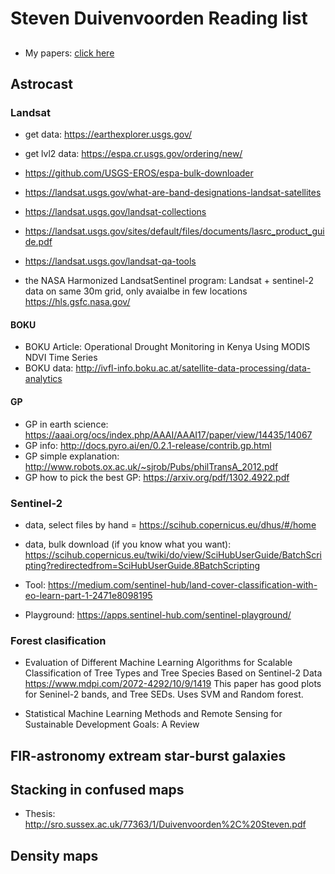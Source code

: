 # Steven Duivenvoorden Reading list

##
- My papers: [click here](http://adsabs.harvard.edu/cgi-bin/nph-abs_connect?db_key=AST&db_key=PRE&qform=AST&arxiv_sel=astro-ph&arxiv_sel=cond-mat&arxiv_sel=cs&arxiv_sel=gr-qc&arxiv_sel=hep-ex&arxiv_sel=hep-lat&arxiv_sel=hep-ph&arxiv_sel=hep-th&arxiv_sel=math&arxiv_sel=math-ph&arxiv_sel=nlin&arxiv_sel=nucl-ex&arxiv_sel=nucl-th&arxiv_sel=physics&arxiv_sel=quant-ph&arxiv_sel=q-bio&sim_query=YES&ned_query=YES&adsobj_query=YES&aut_logic=OR&obj_logic=OR&author=duivenvoorden%2C+s&object=&start_mon=&start_year=&end_mon=&end_year=&ttl_logic=OR&title=&txt_logic=OR&text=&nr_to_return=200&start_nr=1&jou_pick=ALL&ref_stems=&data_and=ALL&group_and=ALL&start_entry_day=&start_entry_mon=&start_entry_year=&end_entry_day=&end_entry_mon=&end_entry_year=&min_score=&sort=SCORE&data_type=SHORT&aut_syn=YES&ttl_syn=YES&txt_syn=YES&aut_wt=1.0&obj_wt=1.0&ttl_wt=0.3&txt_wt=3.0&aut_wgt=YES&obj_wgt=YES&ttl_wgt=YES&txt_wgt=YES&ttl_sco=YES&txt_sco=YES&version=1)

## Astrocast

### Landsat
- get data: https://earthexplorer.usgs.gov/
- get lvl2 data: https://espa.cr.usgs.gov/ordering/new/
- https://github.com/USGS-EROS/espa-bulk-downloader
- https://landsat.usgs.gov/what-are-band-designations-landsat-satellites 
- https://landsat.usgs.gov/landsat-collections 
- https://landsat.usgs.gov/sites/default/files/documents/lasrc_product_guide.pdf 
- https://landsat.usgs.gov/landsat-qa-tools 

- the NASA Harmonized LandsatSentinel program: Landsat + sentinel-2 data on same 30m grid, only avaialbe in few locations https://hls.gsfc.nasa.gov/  

#### BOKU

- BOKU Article: Operational Drought Monitoring in Kenya Using MODIS NDVI Time Series
- BOKU data: http://ivfl-info.boku.ac.at/satellite-data-processing/data-analytics 

#### GP
- GP in earth science: https://aaai.org/ocs/index.php/AAAI/AAAI17/paper/view/14435/14067 
- GP info: http://docs.pyro.ai/en/0.2.1-release/contrib.gp.html 
- GP simple explanation: http://www.robots.ox.ac.uk/~sjrob/Pubs/philTransA_2012.pdf
- GP how to pick the best GP: https://arxiv.org/pdf/1302.4922.pdf

### Sentinel-2

- data, select files by hand = https://scihub.copernicus.eu/dhus/#/home 
- data, bulk download (if you know what you want): https://scihub.copernicus.eu/twiki/do/view/SciHubUserGuide/BatchScripting?redirectedfrom=SciHubUserGuide.8BatchScripting

- Tool: https://medium.com/sentinel-hub/land-cover-classification-with-eo-learn-part-1-2471e8098195
- Playground: https://apps.sentinel-hub.com/sentinel-playground/

### Forest clasification

- Evaluation of Different Machine Learning Algorithms for Scalable Classification of Tree Types and Tree Species Based on Sentinel-2 Data https://www.mdpi.com/2072-4292/10/9/1419 This paper has good plots for Seninel-2 bands, and Tree SEDs. Uses SVM and Random forest. 

- Statistical Machine Learning Methods and Remote Sensing for Sustainable Development Goals: A Review

## FIR-astronomy extream star-burst galaxies

## Stacking in confused maps

- Thesis: http://sro.sussex.ac.uk/77363/1/Duivenvoorden%2C%20Steven.pdf

## Density maps
